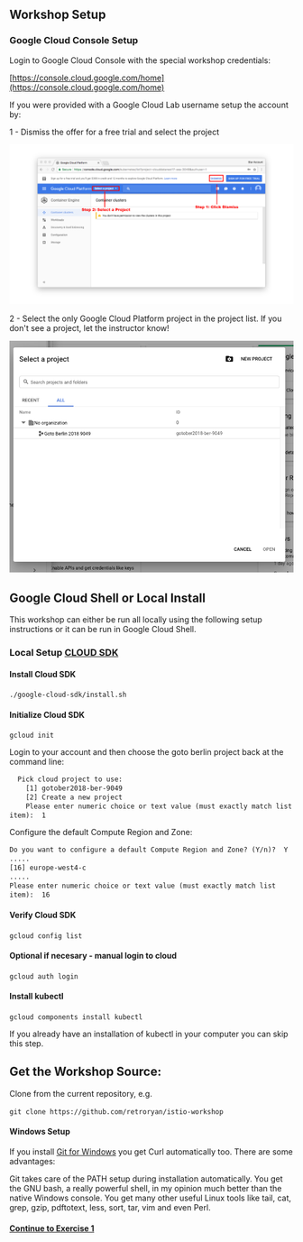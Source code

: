## Workshop Setup

###  Google Cloud Console Setup

Login to Google Cloud Console with the special workshop credentials:

[https://console.cloud.google.com/home](https://console.cloud.google.com/home)

If you were provided with a Google Cloud Lab username setup the account by:

1 - Dismiss the offer for a free trial and select the project

![Google Cloud Console Setup](../images/homescreen.png)

2 - Select the only Google Cloud Platform project in the project list. If you don't see a project, let the instructor know!

![Google Cloud Console Setup 2](../images/homescreen2.png)

##  Google Cloud Shell or Local Install

This workshop can either be run all locally using the following setup instructions or it can be run in Google Cloud Shell.

### Local Setup [CLOUD SDK](https://cloud.google.com/sdk/)

####  Install Cloud SDK

  `./google-cloud-sdk/install.sh`

#### Initialize Cloud SDK

  `gcloud init`

Login to your account and then choose the goto berlin project back at the command line:

```
  Pick cloud project to use:
    [1] gotober2018-ber-9049
    [2] Create a new project
    Please enter numeric choice or text value (must exactly match list
item):  1

```

Configure the default Compute Region and Zone:

```
Do you want to configure a default Compute Region and Zone? (Y/n)?  Y
.....
[16] europe-west4-c
.....
Please enter numeric choice or text value (must exactly match list
item):  16

```

#### Verify Cloud SDK

  `gcloud config list`

#### Optional if necesary - manual login to cloud

  `gcloud auth login`

#### Install kubectl

  `gcloud components install kubectl`

If you already have an installation of kubectl in your computer you can skip this step.

## Get the Workshop Source:

Clone from the current repository, e.g.

  `git clone https://github.com/retroryan/istio-workshop`

#### Windows Setup

If you install [Git for Windows](https://git-scm.com/downloads) you get Curl automatically too. There are some advantages:

Git takes care of the PATH setup during installation automatically.
You get the GNU bash, a really powerful shell, in my opinion much better than the native Windows console.
You get many other useful Linux tools like tail, cat, grep, gzip, pdftotext, less, sort, tar, vim and even Perl.

#### [Continue to Exercise 1](../exercise-1/README.md)
